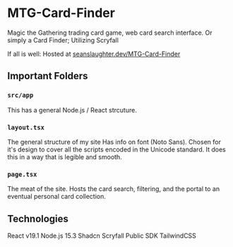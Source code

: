 # MTG-Card-Finder
Magic the Gathering trading card game, web card search interface. Or simply a Card Finder; Utilizing Scryfall

If all is well: Hosted at  [seanslaughter.dev/MTG-Card-Finder](https://www.seanslaughter.dev/MTG-Card-Finder)

## Important Folders

### ```src/app```

This has a general Node.js / React strcuture.

### ```layout.tsx```
The general structure of my site 
Has info on font (Noto Sans). Chosen for it's design to cover all the scripts encoded in the Unicode standard. 
It does this in a way that is legible and smooth. 

### ```page.tsx```
The meat of the site.
Hosts the card search, filtering, and the portal to an eventual personal card collection.


## Technologies
React v19.1
Node.js 15.3
Shadcn
Scryfall Public SDK
TailwindCSS
